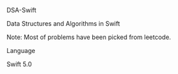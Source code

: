 DSA-Swift

Data Structures and Algorithms in Swift

Note: Most of problems have been picked from leetcode.

Language

Swift 5.0
